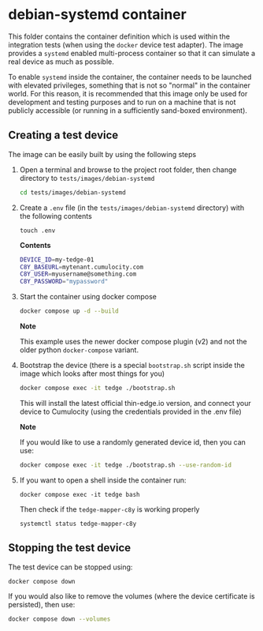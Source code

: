 # debian-systemd container

This folder contains the container definition which is used within the integration tests (when using the `docker` device test adapter). The image provides a `systemd` enabled multi-process container so that it can simulate a real device as much as possible.

To enable `systemd` inside the container, the container needs to be launched with elevated privileges, something that is not so "normal" in the container world. For this reason, it is recommended that this image only be used for development and testing purposes and to run on a machine that is not publicly accessible (or running in a sufficiently sand-boxed environment).


## Creating a test device

The image can be easily built by using the following steps

1. Open a terminal and browse to the project root folder, then change directory to `tests/images/debian-systemd`

    ```sh
    cd tests/images/debian-systemd
    ```

2. Create a `.env` file (in the `tests/images/debian-systemd` directory) with the following contents

    ```
    touch .env
    ```

    **Contents**

    ```sh
    DEVICE_ID=my-tedge-01
    C8Y_BASEURL=mytenant.cumulocity.com
    C8Y_USER=myusername@something.com
    C8Y_PASSWORD="mypassword"
    ```

3. Start the container using docker compose

    ```sh
    docker compose up -d --build
    ```

    **Note**

    This example uses the newer docker compose plugin (v2) and not the older python `docker-compose` variant.

4. Bootstrap the device (there is a special `bootstrap.sh` script inside the image which looks after most things for you)

    ```sh
    docker compose exec -it tedge ./bootstrap.sh
    ```

    This will install the latest official thin-edge.io version, and connect your device to Cumulocity (using the credentials provided in the .env file)

    **Note**

    If you would like to use a randomly generated device id, then you can use:

    ```sh
    docker compose exec -it tedge ./bootstrap.sh --use-random-id
    ```

5. If you want to open a shell inside the container run:

    ```
    docker compose exec -it tedge bash
    ```

    Then check if the `tedge-mapper-c8y` is working properly

    ```
    systemctl status tedge-mapper-c8y
    ```

## Stopping the test device

The test device can be stopped using:

```sh
docker compose down
```

If you would also like to remove the volumes (where the device certificate is persisted), then use:

```sh
docker compose down --volumes
```

